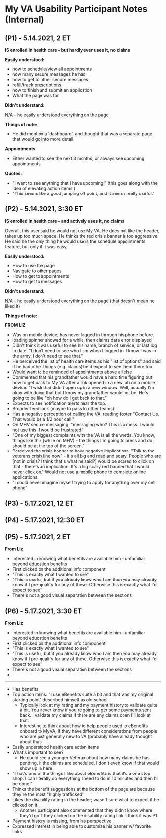 # My VA Usability Participant Notes (Internal)

## (P1) - 5.14.2021, 2 ET

**IS enrolled in health care - but hardly ever uses it, no claims**

**Easily understood:**

- how to schedule/view all appointments
- how many secure messages he had
- how to get to other secure messages
- refill/track prescriptions
- how to finish and submit an application
- What the page was for

**Didn't understand:**

N/A - he easily understood everything on the page

**Things of note:**

- He did mention a 'dashboard', and thought that was a separate page that would go into more detail.

**Appointments**
- Either wanted to see the next 3 months, or always see upcoming appointments 

**Quotes:**
- "I want to see anything that I have upcoming." (this goes along with the idea of elevating action items.)
- "This seems like a good jumping off point, and it seems really useful.'


## (P2) - 5.14.2021, 3:30 ET

**IS enrolled in health care - and actively uses it, no claims**

Overall, this user said he would not use My VA. He does not like the header, takes up too much space. He thinks the red crisis banner is too aggressive. He said he the only thing he would use is the schedule appointments feature, but only if it was easy. 

**Easily understood:**

- How to use the page
- Navigate to other pages
- How to get to appointments
- How to get to messages

**Didn't understand:**

N/A - he easily understood everything on the page (that doesn't mean he liked it)

**Things of note:**

**FROM LIZ**

- Was on mobile device; has never logged in through his phone before.
- loading spinner showed for a while, then claims data error displayed
- Didn't think it was useful to see his name, branch of service, or last log in date. "I don't need to see who I am when I logged in. I know I was in the army, I don't need to see that."
- He perceived the list of health care items as his "list of options" and said if he had other things (e.g. claims) he'd expect to see them there too
- Would want to be reminded of appointments above all else
- Commented that his grandfather would have a hard time figuring out how to get back to My VA after a link opened in a new tab on a mobile device. "I wish that didn't open up in a new window. Well, actually I'm okay with doing that but I know my grandfather would not be. He's going to be like "oh how do I get back to that."
- Expects to see notification alerts near the top.
- Broader feedback (maybe to pass to other teams):
- Has a negative perception of calling the VA: reading footer "Contact Us. That would be a 1/2 hour call."
- On MHV secure messaging: "messaging who? This is a mess. I would not use this. I would be frustrated."
- "One of my biggest complaints with the VA is all the words. You know, things like this (while on MHV) - the things I'm going to press and do should be at the top of the screen."
- Perceived the crisis banner to have negative implications. "Talk to the veterans crisis line now" - it's all big and read and scary. People who are [not in crisis? I think that's what he said?] would be scared to click on that - there's an implication. It's a big scary red banner that I would never click on."
Would not use a mobile phone to complete online applications.
- "I could never imagine myself trying to apply for anything over my cell phone"


## (P3) - 5.17.2021, 12 ET


## (P4) - 5.17.2021, 12:30 ET


## (P5) - 5.17.2021, 2 ET

**From Liz**
- Interested in knowing what benefits are available him - unfamiliar beyond education benefits
- First clicked on the additional info component
- "This is exactly what I wanted to see"
- "This is useful, but if you already know who I am then you may already know if I pre-qualify for any of these. Otherwise this is exactly what I'd expect to see"
- There's not a good visual separation between the sections


## (P6) - 5.17.2021, 3:30 ET

**From Liz**
- Interested in knowing what benefits are available him - unfamiliar beyond education benefits
- First clicked on the additional info component
- "This is exactly what I wanted to see"
- "This is useful, but if you already know who I am then you may already know if I pre-qualify for any of these. Otherwise this is exactly what I'd expect to see"
- There's not a good visual separation between the sections
- 



------

- Has benefits 
- Top action items: "I use eBenefits quite a bit and that was my original starting point" described himself as old school
  - Typically look at my rating and my payment history to validate quite a bit. You never know if you're going to get some payments sent back. I validate my claims if there are any claims open I'll look at that.
  - Interesting to think about how to help people used to eBenefits onboard to MyVA, if they have different considerations from people who are just generally new to VA (probably have already thought about that)
- Easily understood health care action items
- What's important to see? 
  - He could see a younger Veteran about how many claims he has pending, if the claims are scheduled, I don't even know if that would show up in here
- "That's one of the things I like about eBenefits is that it's a one stop shop. I can literally do everything I need to do in 10 minutes and then I'll be done."
- Thinks the benefit suggestions at the bottom of the page are because they're the most "highly trafficked"
- Likes the disability rating in the header; wasn't sure what to expect if he clicked on it. 
  - Another participant also commented that they didn't know where they'd go if they clicked on the disability rating link, I think it was P1. 
- Payment history is missing, from his perspective
- Expressed interest in being able to customize his banner w/ favorite links



